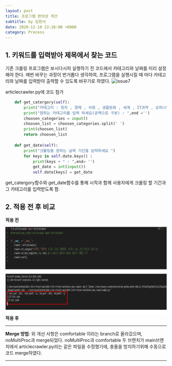 ```yaml
---
layout: post
title: 프로그램 편의성 개선 
subtitle: by 임현서
date: 2020-12-10 22:26:00 +0900
category: Process
---
```


## 1. 키워드를 입력받아 제목에서 찾는 코드

기존 크롤링 프로그램은 보시다시피 실행하기 전 코드에서 카테고리와 날짜를 미리 설정해야 한다. 
매번 바꾸는 과정이 번거롭다 생각하여, 프로그램을 실행시킬 때 마다 카테고리와 날짜를 입력받아 출력할 수 있도록 바꾸기로 하였다.
![issue7](../assets/img/issue#7.png)

articlecrawler.py에 코드 첨가 
```python
    def get_catergory(self):
        print("카테고리 : 정치 , 경제 , 사회 , 생활문화 , 세계 , IT과학 , 오피니언, 연합뉴스속보")
        print("원하는 카테고리를 입력 하세요(공백으로 구분) : ",end ='')
        choosen_categories = input()
        choosen_list = choosen_categories.split(' ')
        print(choosen_list)
        return choosen_list
    
    def get_date(self):
        print("크롤링을 원하는 날짜 기간을 입력하세요 ")
        for keys in self.date.keys() :
            print(keys + " : ",end= '')
            get_date = int(input())
            self.date[keys] = get_date
```
get_catergory함수와 get_date함수를 통해 시작과 함께 사용자에게 크롤링 할 기간과 그 카테고리를 입력받도록 함.


## 2. 적용 전 후 비교
**적용 전**
![old_version](../assets/img/old_version.png)
**적용 후**

- - -
**Merge 방법**: 위 개선 사항은 comfortable 이라는 branch로 올라갔으며, noMultiProc과 merge되었다.
noMultiProc과 comfortable 두 브랜치가 main브랜치에서 articlecrawler.py라는 같은 파일을 수정했기에, 충돌을 방지하기위해 수동으로 코드 merge하였다.

- - -


